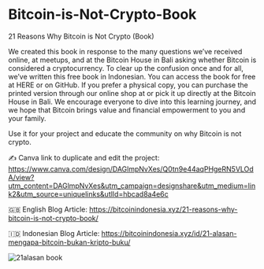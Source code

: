# Bitcoin-is-Not-Crypto-Book
21 Reasons Why Bitcoin is Not Crypto (Book)

We created this book in response to the many questions we’ve received online, at meetups, and at the Bitcoin House in Bali asking whether Bitcoin is considered a cryptocurrency. To clear up the confusion once and for all, we’ve written this free book in Indonesian. You can access the book for free at HERE or on GitHub. If you prefer a physical copy, you can purchase the printed version through our online shop at or pick it up directly at the Bitcoin House in Bali. We encourage everyone to dive into this learning journey, and we hope that Bitcoin brings value and financial empowerment to you and your family.

Use it for your project and educate the community on why Bitcoin is not crypto.

✍️ Canva link to duplicate and edit the project: https://www.canva.com/design/DAGlmpNvXes/Q0tn9e44aqPHgeRN5VLOdA/view?utm_content=DAGlmpNvXes&utm_campaign=designshare&utm_medium=link2&utm_source=uniquelinks&utlId=hbcad8a4e6c

🇬🇧 English Blog Article: https://bitcoinindonesia.xyz/21-reasons-why-bitcoin-is-not-crypto-book/

🇮🇩 Indonesian Blog Article: https://bitcoinindonesia.xyz/id/21-alasan-mengapa-bitcoin-bukan-kripto-buku/

![21alasan book ](https://github.com/user-attachments/assets/58666cef-68fa-4577-a7b5-4e3193735fa7)
